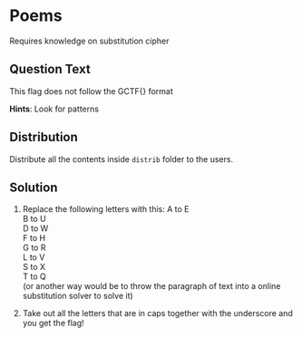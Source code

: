 # Poems
Requires knowledge on substitution cipher

## Question Text
This flag does not follow the GCTF{} format

**Hints**:
Look for patterns

## Distribution
Distribute all the contents inside `distrib` folder to the users.

## Solution  
1. Replace the following letters with this:
A to E  
B to U  
D to W  
F to H  
G to R  
L to V  
S to X  
T to Q  
(or another way would be to throw the paragraph of text into a online substitution solver to solve it)

2. Take out all the letters that are in caps together with the underscore and you get the flag!
